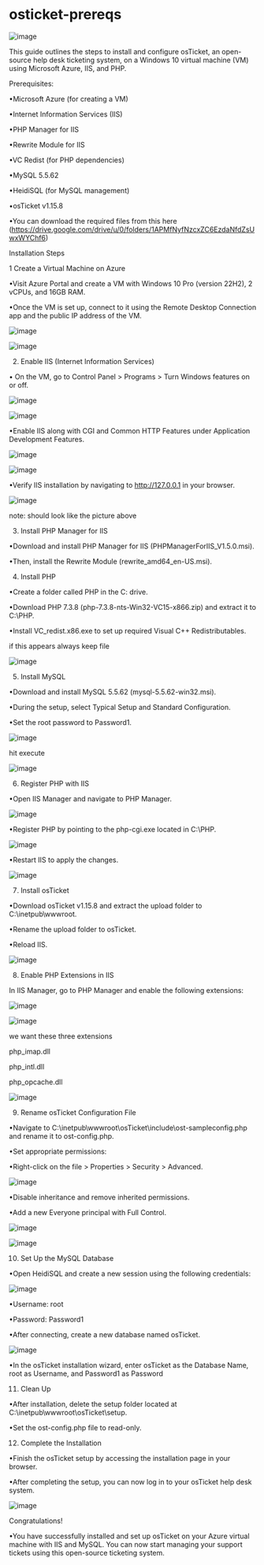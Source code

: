 # osticket-prereqs
<img src="blob:chrome-untrusted://media-app/a8127fb7-b7db-4196-a817-5d060ecd951a" alt=""/>![image](https://github.com/user-attachments/assets/598ee8f9-df2e-4615-8a2f-90df0b6ba948)

This guide outlines the steps to install and configure osTicket, an open-source help desk ticketing system, on a Windows 10 virtual machine (VM) using Microsoft Azure, IIS, and PHP.

Prerequisites: 

•Microsoft Azure (for creating a VM)

•Internet Information Services (IIS)

•PHP Manager for IIS

•Rewrite Module for IIS

•VC Redist (for PHP dependencies)

•MySQL 5.5.62

•HeidiSQL (for MySQL management)

•osTicket v1.15.8

•You can download the required files from this here (https://drive.google.com/drive/u/0/folders/1APMfNyfNzcxZC6EzdaNfdZsUwxWYChf6)

Installation Steps


1 Create a Virtual Machine on Azure


•Visit Azure Portal and create a VM with Windows 10 Pro (version 22H2), 2 vCPUs, and 16GB RAM.


 •Once the VM is set up, connect to it using the Remote Desktop Connection app and the public IP address of the VM.

 
 
 ![image](https://github.com/user-attachments/assets/1d18f4ba-153d-4e4a-8e1d-7664af3ab9db)

 ![image](https://github.com/user-attachments/assets/172cc822-b106-4d49-abee-8ab620440140)

 2. Enable IIS (Internet Information Services)

• On the VM, go to Control Panel > Programs > Turn Windows features on or off.


![image](https://github.com/user-attachments/assets/53784a68-c7a3-40e2-9ca1-3f4b7c57d429)

![image](https://github.com/user-attachments/assets/6ea37f07-7d86-4b39-b0d3-8bc23b4c99ac)

•Enable IIS along with CGI and Common HTTP Features under Application Development Features.

![image](https://github.com/user-attachments/assets/bfb7d8b0-5109-4ce7-a954-7a2c30fa359b)

![image](https://github.com/user-attachments/assets/da03b919-4aed-4bf2-bc00-55d040b40db1)

•Verify IIS installation by navigating to http://127.0.0.1 in your browser.

![image](https://github.com/user-attachments/assets/2d6f0e40-bb7c-44ce-a7ba-62ccc223addf)

note: should look like the picture above 

3. Install PHP Manager for IIS

•Download and install PHP Manager for IIS (PHPManagerForIIS_V1.5.0.msi).

•Then, install the Rewrite Module (rewrite_amd64_en-US.msi).

4. Install PHP

•Create a folder called PHP in the C: drive.

•Download PHP 7.3.8 (php-7.3.8-nts-Win32-VC15-x866.zip) and extract it to C:\PHP.

•Install VC_redist.x86.exe to set up required Visual C++ Redistributables.

if this appears always keep file 

![image](https://github.com/user-attachments/assets/b287a0c2-64df-4f81-8f3e-850e05a0aef0)

5. Install MySQL

•Download and install MySQL 5.5.62 (mysql-5.5.62-win32.msi).

•During the setup, select Typical Setup and Standard Configuration.

•Set the root password to Password1.

![image](https://github.com/user-attachments/assets/1e9bf5b2-03ae-4f70-8a12-7ca3888e850f)

hit execute

![image](https://github.com/user-attachments/assets/972a2572-8988-4b10-b24a-09cf9afe8f21)

6. Register PHP with IIS

•Open IIS Manager and navigate to PHP Manager.

![image](https://github.com/user-attachments/assets/6c1f9b93-742d-4fff-ba68-c1995466a626)

•Register PHP by pointing to the php-cgi.exe located in C:\PHP.

![image](https://github.com/user-attachments/assets/4b507d82-6214-46c1-9236-a343e6da7b6e)

•Restart IIS to apply the changes.

![image](https://github.com/user-attachments/assets/1da52018-143e-440e-95e8-14938e36ef24)

7. Install osTicket

•Download osTicket v1.15.8 and extract the upload folder to C:\inetpub\wwwroot.

•Rename the upload folder to osTicket.

•Reload IIS.

![image](https://github.com/user-attachments/assets/6b8f8079-f31f-4931-b6bd-07ad8a2899d2)

8. Enable PHP Extensions in IIS

In IIS Manager, go to PHP Manager and enable the following extensions:

![image](https://github.com/user-attachments/assets/45cd6d93-a3a0-4413-98c2-fe3abbbfd54d)

![image](https://github.com/user-attachments/assets/27208a06-82c7-4f08-922c-a8f6506eeb27)

we want these three extensions 

php_imap.dll

php_intl.dll

php_opcache.dll

![image](https://github.com/user-attachments/assets/b81069d3-3b11-406a-80df-0979c91c51a2)

9. Rename osTicket Configuration File
   
•Navigate to C:\inetpub\wwwroot\osTicket\include\ost-sampleconfig.php and rename it to ost-config.php.

•Set appropriate permissions:

•Right-click on the file > Properties > Security > Advanced.

![image](https://github.com/user-attachments/assets/35cd7490-b250-472a-9173-5fcbb94ce2be)

•Disable inheritance and remove inherited permissions.

•Add a new Everyone principal with Full Control.

![image](https://github.com/user-attachments/assets/42c95180-94e1-41d0-b3cf-dc90edaa3768)

![image](https://github.com/user-attachments/assets/dee81f43-8ff3-4a77-a110-fc0ea4fe8049)

10. Set Up the MySQL Database

•Open HeidiSQL and create a new session using the following credentials:

![image](https://github.com/user-attachments/assets/c47f63f4-40d6-4727-bc9e-b0ad7787278c)

•Username: root

•Password: Password1

•After connecting, create a new database named osTicket.

![image](https://github.com/user-attachments/assets/ba465024-fb69-4bb5-812a-0c0b3d3f345b)

•In the osTicket installation wizard, enter osTicket as the Database Name, root as Username, and Password1 as Password

11. Clean Up

•After installation, delete the setup folder located at C:\inetpub\wwwroot\osTicket\setup.

•Set the ost-config.php file to read-only.

12. Complete the Installation

•Finish the osTicket setup by accessing the installation page in your browser.

•After completing the setup, you can now log in to your osTicket help desk system.

![image](https://github.com/user-attachments/assets/95108de5-4118-459c-aa2c-bca91c0aca40)

Congratulations!

•You have successfully installed and set up osTicket on your Azure virtual machine with IIS and MySQL. You can now start managing your support tickets using this open-source ticketing system.


























